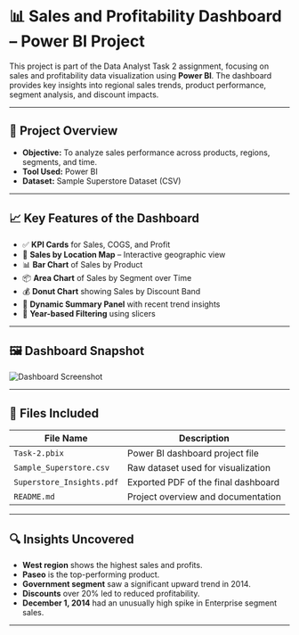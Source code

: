 # 📊 Sales and Profitability Dashboard – Power BI Project

This project is part of the Data Analyst Task 2 assignment, focusing on sales and profitability data visualization using **Power BI**. The dashboard provides key insights into regional sales trends, product performance, segment analysis, and discount impacts.

---

## 📌 Project Overview

- **Objective:** To analyze sales performance across products, regions, segments, and time.
- **Tool Used:** Power BI
- **Dataset:** Sample Superstore Dataset (CSV)

---

## 📈 Key Features of the Dashboard

- ✅ **KPI Cards** for Sales, COGS, and Profit
- 📍 **Sales by Location Map** – Interactive geographic view
- 📊 **Bar Chart** of Sales by Product
- 📦 **Area Chart** of Sales by Segment over Time
- 💰 **Donut Chart** showing Sales by Discount Band
- 🧾 **Dynamic Summary Panel** with recent trend insights
- 📅 **Year-based Filtering** using slicers

---

## 🖼️ Dashboard Snapshot

![Dashboard Screenshot](./image.png)

---

## 📁 Files Included

| File Name               | Description                                |
|------------------------|--------------------------------------------|
| `Task-2.pbix`          | Power BI dashboard project file            |
| `Sample_Superstore.csv`| Raw dataset used for visualization         |
| `Superstore_Insights.pdf` | Exported PDF of the final dashboard       |
| `README.md`            | Project overview and documentation         |

---

## 🔍 Insights Uncovered

- **West region** shows the highest sales and profits.
- **Paseo** is the top-performing product.
- **Government segment** saw a significant upward trend in 2014.
- **Discounts** over 20% led to reduced profitability.
- **December 1, 2014** had an unusually high spike in Enterprise segment sales.

---


